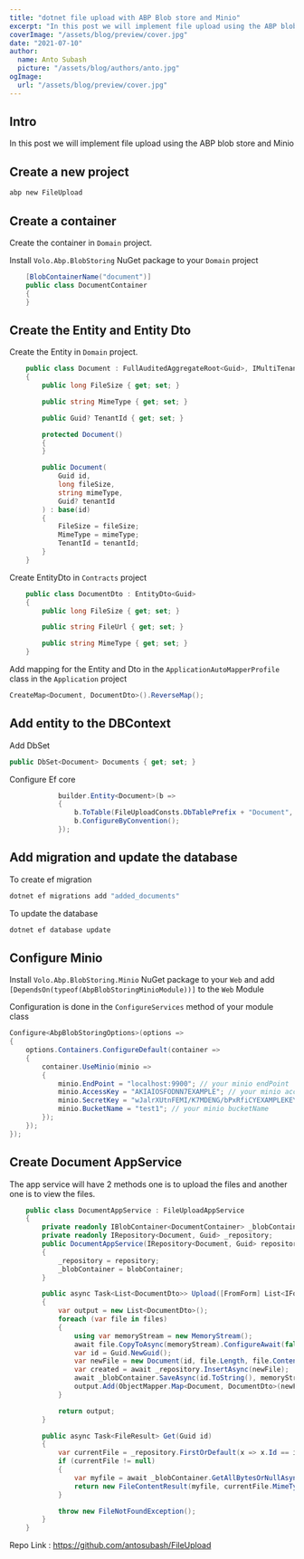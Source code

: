 ```yaml
---
title: "dotnet file upload with ABP Blob store and Minio"
excerpt: "In this post we will implement file upload using the ABP blob store and Minio"
coverImage: "/assets/blog/preview/cover.jpg"
date: "2021-07-10"
author:
  name: Anto Subash
  picture: "/assets/blog/authors/anto.jpg"
ogImage:
  url: "/assets/blog/preview/cover.jpg"
---
```


## Intro

In this post we will implement file upload using the ABP blob store and Minio

## Create a new project

```bash
abp new FileUpload
```

## Create a container

Create the container in `Domain` project.

Install `Volo.Abp.BlobStoring` NuGet package to your `Domain` project

```cs
    [BlobContainerName("document")]
    public class DocumentContainer
    {
    }
```

## Create the Entity and Entity Dto

Create the Entity in `Domain` project.

```cs
    public class Document : FullAuditedAggregateRoot<Guid>, IMultiTenant
    {
        public long FileSize { get; set; }

        public string MimeType { get; set; }

        public Guid? TenantId { get; set; }

        protected Document()
        {
        }

        public Document(
            Guid id,
            long fileSize,
            string mimeType,
            Guid? tenantId
        ) : base(id)
        {
            FileSize = fileSize;
            MimeType = mimeType;
            TenantId = tenantId;
        }
    }
```

Create EntityDto in `Contracts` project

```cs
    public class DocumentDto : EntityDto<Guid>
    {
        public long FileSize { get; set; }

        public string FileUrl { get; set; }

        public string MimeType { get; set; }
    }
```

Add mapping for the Entity and Dto in the `ApplicationAutoMapperProfile` class in the `Application` project

```cs
CreateMap<Document, DocumentDto>().ReverseMap();
```

## Add entity to the DBContext

Add DbSet

```cs
public DbSet<Document> Documents { get; set; }
```

Configure Ef core

```cs
            builder.Entity<Document>(b =>
            {
                b.ToTable(FileUploadConsts.DbTablePrefix + "Document", FileUploadConsts.DbSchema);
                b.ConfigureByConvention();
            });
```

## Add migration and update the database

To create ef migration

```bash
dotnet ef migrations add "added_documents"
```

To update the database

```bash
dotnet ef database update
```

## Configure Minio

Install `Volo.Abp.BlobStoring.Minio` NuGet package to your `Web` and add `[DependsOn(typeof(AbpBlobStoringMinioModule))]` to the `Web` Module

Configuration is done in the `ConfigureServices` method of your module class

```cs
Configure<AbpBlobStoringOptions>(options =>
{
    options.Containers.ConfigureDefault(container =>
    {
        container.UseMinio(minio =>
        {
            minio.EndPoint = "localhost:9900"; // your minio endPoint
            minio.AccessKey = "AKIAIOSFODNN7EXAMPLE"; // your minio accessKey
            minio.SecretKey = "wJalrXUtnFEMI/K7MDENG/bPxRfiCYEXAMPLEKEY"; // your minio secretKey
            minio.BucketName = "test1"; // your minio bucketName
        });
    });
});
```

## Create Document AppService

The app service will have 2 methods one is to upload the files and another one is to view the files.

```cs
    public class DocumentAppService : FileUploadAppService
    {
        private readonly IBlobContainer<DocumentContainer> _blobContainer;
        private readonly IRepository<Document, Guid> _repository;
        public DocumentAppService(IRepository<Document, Guid> repository, IBlobContainer<DocumentContainer> blobContainer)
        {
            _repository = repository;
            _blobContainer = blobContainer;
        }

        public async Task<List<DocumentDto>> Upload([FromForm] List<IFormFile> files)
        {
            var output = new List<DocumentDto>();
            foreach (var file in files)
            {
                using var memoryStream = new MemoryStream();
                await file.CopyToAsync(memoryStream).ConfigureAwait(false);
                var id = Guid.NewGuid();
                var newFile = new Document(id, file.Length, file.ContentType, CurrentTenant.Id);
                var created = await _repository.InsertAsync(newFile);
                await _blobContainer.SaveAsync(id.ToString(), memoryStream.ToArray()).ConfigureAwait(false);
                output.Add(ObjectMapper.Map<Document, DocumentDto>(newFile));
            }

            return output;
        }

        public async Task<FileResult> Get(Guid id)
        {
            var currentFile = _repository.FirstOrDefault(x => x.Id == id);
            if (currentFile != null)
            {
                var myfile = await _blobContainer.GetAllBytesOrNullAsync(id.ToString());
                return new FileContentResult(myfile, currentFile.MimeType);
            }

            throw new FileNotFoundException();
        }
    }
```

Repo Link : <https://github.com/antosubash/FileUpload>

